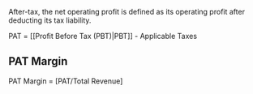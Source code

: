 After-tax, the net operating profit is defined as its operating profit after deducting its tax liability. 

PAT = [[Profit Before Tax (PBT)|PBT]] - Applicable Taxes 

## PAT Margin

PAT Margin = [PAT/Total Revenue]